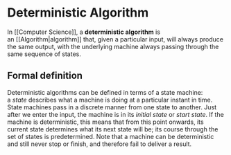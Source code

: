 # Deterministic Algorithm
In [[Computer Science]], a **deterministic algorithm** is an [[Algorithm|algorithm]] that, given a particular input, will always produce the same output, with the underlying machine always passing through the same sequence of states.

## Formal definition
Deterministic algorithms can be defined in terms of a state machine: a _state_ describes what a machine is doing at a particular instant in time. State machines pass in a discrete manner from one state to another. Just after we enter the input, the machine is in its _initial state_ or _start state_. If the machine is deterministic, this means that from this point onwards, its current state determines what its next state will be; its course through the set of states is predetermined. Note that a machine can be deterministic and still never stop or finish, and therefore fail to deliver a result.